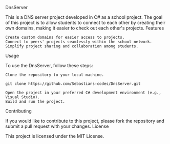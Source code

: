 DnsServer

This is a DNS server project developed in C# as a school project. The goal of this project is to allow students to connect to each other by creating their own domains, making it easier to check out each other's projects.
Features

    Create custom domains for easier access to projects.
    Connect to peers' projects seamlessly within the school network.
    Simplify project sharing and collaboration among students.

Usage

To use the DnsServer, follow these steps:

    Clone the repository to your local machine.
    
    git clone https://github.com/Sebastians-codes/DnsServer.git

    Open the project in your preferred C# development environment (e.g., Visual Studio).
    Build and run the project.

Contributing

If you would like to contribute to this project, please fork the repository and submit a pull request with your changes.
License

This project is licensed under the MIT License.

